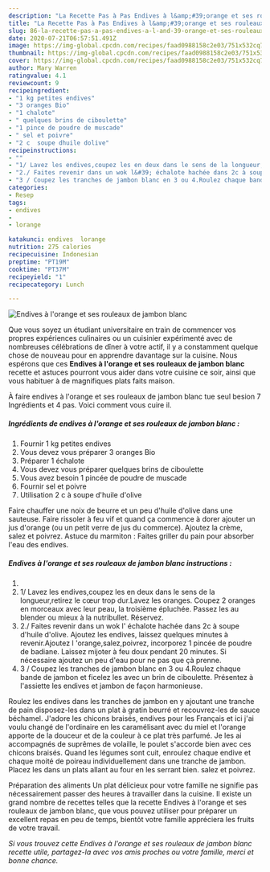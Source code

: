 ```yaml
---
description: "La Recette Pas à Pas Endives à l&amp;#39;orange et ses rouleaux de jambon blanc"
title: "La Recette Pas à Pas Endives à l&amp;#39;orange et ses rouleaux de jambon blanc"
slug: 86-la-recette-pas-a-pas-endives-a-l-and-39-orange-et-ses-rouleaux-de-jambon-blanc
date: 2020-07-21T06:57:51.491Z
image: https://img-global.cpcdn.com/recipes/faad0988158c2e03/751x532cq70/endives-a-lorange-et-ses-rouleaux-de-jambon-blanc-photo-principale-de-la-recette.jpg
thumbnail: https://img-global.cpcdn.com/recipes/faad0988158c2e03/751x532cq70/endives-a-lorange-et-ses-rouleaux-de-jambon-blanc-photo-principale-de-la-recette.jpg
cover: https://img-global.cpcdn.com/recipes/faad0988158c2e03/751x532cq70/endives-a-lorange-et-ses-rouleaux-de-jambon-blanc-photo-principale-de-la-recette.jpg
author: Mary Warren
ratingvalue: 4.1
reviewcount: 9
recipeingredient:
- "1 kg petites endives"
- "3 oranges Bio"
- "1 chalote"
- " quelques brins de ciboulette"
- "1 pince de poudre de muscade"
- " sel et poivre"
- "2 c  soupe dhuile dolive"
recipeinstructions:
- ""
- "1/ Lavez les endives,coupez les en deux dans le sens de la longueur,retirez le cœur trop dur.Lavez les oranges. Coupez 2 oranges en morceaux avec leur peau, la troisième épluchée. Passez les au blender ou mieux à la nutribullet. Réservez."
- "2./ Faites revenir dans un wok l&#39; échalote hachée dans 2c à soupe d&#39;huile d&#39;olive. Ajoutez les endives, laissez quelques minutes à revenir.Ajoutez l &#39;orange,salez,poivrez, incorporez 1 pincée de poudre de badiane. Laissez mijoter à feu doux pendant 20 minutes. Si nécessaire ajoutez un peu d&#39;eau pour ne pas que çà prenne."
- "3 / Coupez les tranches de jambon blanc en 3 ou 4.Roulez chaque bande de jambon et ficelez les avec un brin de ciboulette. Présentez à l&#39;assiette les endives et jambon de façon harmonieuse."
categories:
- Resep
tags:
- endives
- 
- lorange

katakunci: endives  lorange 
nutrition: 275 calories
recipecuisine: Indonesian
preptime: "PT19M"
cooktime: "PT37M"
recipeyield: "1"
recipecategory: Lunch

---
```



![Endives à l&#39;orange et ses rouleaux de jambon blanc](https://img-global.cpcdn.com/recipes/faad0988158c2e03/751x532cq70/endives-a-lorange-et-ses-rouleaux-de-jambon-blanc-photo-principale-de-la-recette.jpg)

Que vous soyez un étudiant universitaire en train de commencer vos propres expériences culinaires ou un cuisinier expérimenté avec de nombreuses célébrations de dîner à votre actif, il y a constamment quelque chose de nouveau pour en apprendre davantage sur la cuisine. Nous espérons que ces <strong> Endives à l&#39;orange et ses rouleaux de jambon blanc </strong> recette et astuces pourront vous aider dans votre cuisine ce soir, ainsi que vous habituer à de magnifiques plats faits maison.

<!--inarticleads1-->

À faire endives à l&#39;orange et ses rouleaux de jambon blanc tue seul besion 7 Ingrédients et 4 pas. Voici comment vous cuire il.

##### Ingrédients de endives à l&#39;orange et ses rouleaux de jambon blanc :

1. Fournir 1 kg petites endives
1. Vous devez vous préparer 3 oranges Bio
1. Préparer 1 échalote
1. Vous devez vous préparer  quelques brins de ciboulette
1. Vous avez besoin 1 pincée de poudre de muscade
1. Fournir  sel et poivre
1. Utilisation 2 c à soupe d&#39;huile d&#39;olive


Faire chauffer une noix de beurre et un peu d&#39;huile d&#39;olive dans une sauteuse. Faire rissoler à feu vif et quand ça commence à dorer ajouter un jus d&#39;orange (ou un petit verre de jus du commerce). Ajoutez la crème, salez et poivrez. Astuce du marmiton : Faites griller du pain pour absorber l&#39;eau des endives. 

<!--inarticleads2-->

##### Endives à l&#39;orange et ses rouleaux de jambon blanc instructions :

1. 
1. 1/ Lavez les endives,coupez les en deux dans le sens de la longueur,retirez le cœur trop dur.Lavez les oranges. Coupez 2 oranges en morceaux avec leur peau, la troisième épluchée. Passez les au blender ou mieux à la nutribullet. Réservez.
1. 2./ Faites revenir dans un wok l&#39; échalote hachée dans 2c à soupe d&#39;huile d&#39;olive. Ajoutez les endives, laissez quelques minutes à revenir.Ajoutez l &#39;orange,salez,poivrez, incorporez 1 pincée de poudre de badiane. Laissez mijoter à feu doux pendant 20 minutes. Si nécessaire ajoutez un peu d&#39;eau pour ne pas que çà prenne.
1. 3 / Coupez les tranches de jambon blanc en 3 ou 4.Roulez chaque bande de jambon et ficelez les avec un brin de ciboulette. Présentez à l&#39;assiette les endives et jambon de façon harmonieuse.


Roulez les endives dans les tranches de jambon en y ajoutant une tranche de pain disposez-les dans un plat à gratin beurré et recouvrez-les de sauce béchamel. J&#39;adore les chicons braisés, endives pour les Français et ici j&#39;ai voulu changé de l&#39;ordinaire en les caramélisant avec du miel et l&#39;orange apporte de la douceur et de la couleur à ce plat très parfumé. Je les ai accompagnés de suprêmes de volaille, le poulet s&#39;accorde bien avec ces chicons braisés. Quand les légumes sont cuit, enroulez chaque endive et chaque moité de poireau individuellement dans une tranche de jambon. Placez les dans un plats allant au four en les serrant bien. salez et poivrez. 

<!--inarticleads1-->

<p>
Préparation des aliments Un plat délicieux pour votre famille ne signifie pas nécessairement passer des heures à travailler dans la cuisine. Il existe un grand nombre de recettes telles que la recette Endives à l&#39;orange et ses rouleaux de jambon blanc, que vous pouvez utiliser pour préparer un excellent repas en peu de temps, bientôt votre famille appréciera les fruits de votre travail.
</p>

<p>
<i>Si vous trouvez cette Endives à l&#39;orange et ses rouleaux de jambon blanc recette utile, partagez-la avec vos amis proches ou votre famille, merci et bonne chance.</i>
</p>
